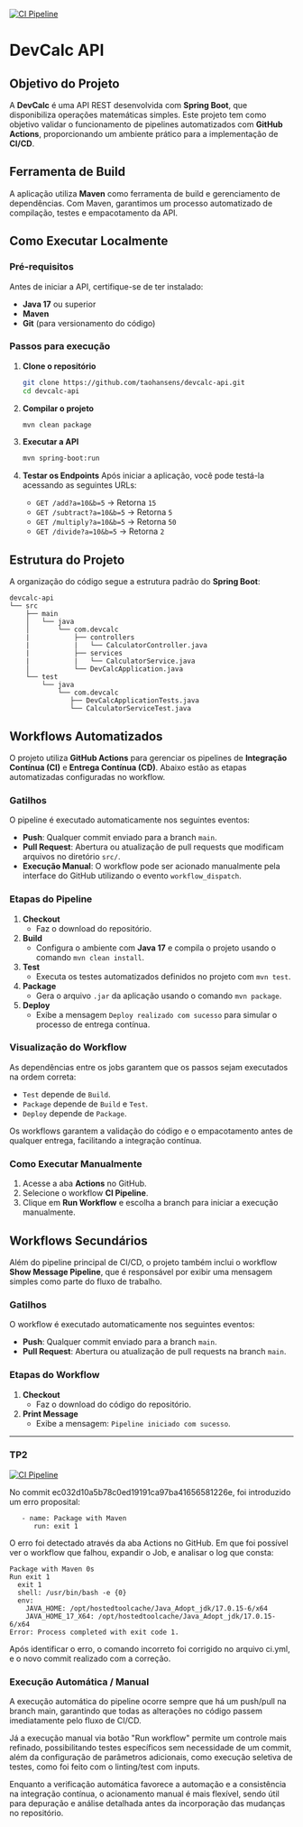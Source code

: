 [![CI Pipeline](https://github.com/taohansens/devcalc-api/actions/workflows/ci.yml/badge.svg)](https://github.com/taohansens/devcalc-api/actions/workflows/ci.yml)

# DevCalc API

## Objetivo do Projeto
A **DevCalc** é uma API REST desenvolvida com **Spring Boot**, que disponibiliza operações matemáticas simples. Este projeto tem como objetivo validar o funcionamento de pipelines automatizados com **GitHub Actions**, proporcionando um ambiente prático para a implementação de **CI/CD**.

## Ferramenta de Build
A aplicação utiliza **Maven** como ferramenta de build e gerenciamento de dependências. Com Maven, garantimos um processo automatizado de compilação, testes e empacotamento da API.

## Como Executar Localmente

### Pré-requisitos
Antes de iniciar a API, certifique-se de ter instalado:
- **Java 17** ou superior
- **Maven**
- **Git** (para versionamento do código)

### Passos para execução
1. **Clone o repositório**
   ```bash
   git clone https://github.com/taohansens/devcalc-api.git
   cd devcalc-api
   ```

2. **Compilar o projeto**
   ```bash
   mvn clean package
   ```

3. **Executar a API**
   ```bash
   mvn spring-boot:run
   ```

4. **Testar os Endpoints**
   Após iniciar a aplicação, você pode testá-la acessando as seguintes URLs:
    - `GET /add?a=10&b=5` → Retorna `15`
    - `GET /subtract?a=10&b=5` → Retorna `5`
    - `GET /multiply?a=10&b=5` → Retorna `50`
    - `GET /divide?a=10&b=5` → Retorna `2`

## Estrutura do Projeto
A organização do código segue a estrutura padrão do **Spring Boot**:
```
devcalc-api
└── src
    ├── main
    │   └── java
    │       └── com.devcalc
    |           ├── controllers
    |           |   └── CalculatorController.java
    |           ├── services
    |           |   └── CalculatorService.java
    │           └── DevCalcApplication.java
    └── test
        └── java
            └── com.devcalc
               ├── DevCalcApplicationTests.java
               └── CalculatorServiceTest.java
```

## Workflows Automatizados

O projeto utiliza **GitHub Actions** para gerenciar os pipelines de **Integração Contínua (CI)** e **Entrega Contínua (CD)**. Abaixo estão as etapas automatizadas configuradas no workflow.

### Gatilhos
O pipeline é executado automaticamente nos seguintes eventos:
- **Push**: Qualquer commit enviado para a branch `main`.
- **Pull Request**: Abertura ou atualização de pull requests que modificam arquivos no diretório `src/`.
- **Execução Manual**: O workflow pode ser acionado manualmente pela interface do GitHub utilizando o evento `workflow_dispatch`.

### Etapas do Pipeline
1. **Checkout**
   - Faz o download do repositório.
2. **Build**
   - Configura o ambiente com **Java 17** e compila o projeto usando o comando `mvn clean install`.
3. **Test**
   - Executa os testes automatizados definidos no projeto com `mvn test`.
4. **Package**
   - Gera o arquivo `.jar` da aplicação usando o comando `mvn package`.
5. **Deploy**
   - Exibe a mensagem `Deploy realizado com sucesso` para simular o processo de entrega contínua.

### Visualização do Workflow
As dependências entre os jobs garantem que os passos sejam executados na ordem correta:
- `Test` depende de `Build`.
- `Package` depende de `Build` e `Test`.
- `Deploy` depende de `Package`.

Os workflows garantem a validação do código e o empacotamento antes de qualquer entrega, facilitando a integração contínua.

### Como Executar Manualmente
1. Acesse a aba **Actions** no GitHub.
2. Selecione o workflow **CI Pipeline**.
3. Clique em **Run Workflow** e escolha a branch para iniciar a execução manualmente.

## Workflows Secundários

Além do pipeline principal de CI/CD, o projeto também inclui o workflow **Show Message Pipeline**, que é responsável por exibir uma mensagem simples como parte do fluxo de trabalho.

### Gatilhos
O workflow é executado automaticamente nos seguintes eventos:
- **Push**: Qualquer commit enviado para a branch `main`.
- **Pull Request**: Abertura ou atualização de pull requests na branch `main`.

### Etapas do Workflow
1. **Checkout**
   - Faz o download do código do repositório.
2. **Print Message**
   - Exibe a mensagem: `Pipeline iniciado com sucesso`.


--------
### TP2

[![CI Pipeline](https://github.com/taohansens/devcalc-api/actions/workflows/ci.yml/badge.svg)](https://github.com/taohansens/devcalc-api/actions/workflows/ci.yml)


No commit ec032d10a5b78c0ed19191ca97ba41656581226e, foi introduzido um erro proposital:
```
   - name: Package with Maven
      run: exit 1
```

O erro foi detectado através da aba Actions no GitHub. Em que foi possível ver o workflow que falhou, expandir o Job, e analisar o log que consta:
```
Package with Maven 0s
Run exit 1
  exit 1
  shell: /usr/bin/bash -e {0}
  env:
    JAVA_HOME: /opt/hostedtoolcache/Java_Adopt_jdk/17.0.15-6/x64
    JAVA_HOME_17_X64: /opt/hostedtoolcache/Java_Adopt_jdk/17.0.15-6/x64
Error: Process completed with exit code 1.
```
Após identificar o erro, o comando incorreto foi corrigido no arquivo ci.yml, e o novo commit realizado com a correção.

### Execução Automática / Manual
A execução automática do pipeline ocorre sempre que há um push/pull na branch main, garantindo que todas as alterações 
no código passem imediatamente pelo fluxo de CI/CD. 

Já a execução manual via botão "Run workflow" permite um controle mais refinado, possibilitando testes 
específicos sem necessidade de um commit, além da configuração de parâmetros adicionais, como execução seletiva de testes, 
como foi feito com o linting/test com inputs.

Enquanto a verificação automática favorece a automação e a consistência na integração contínua, o acionamento manual é mais flexível, 
sendo útil para depuração e análise detalhada antes da incorporação das mudanças no repositório.